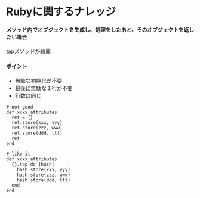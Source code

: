# Rubyに関するナレッジ

#### メソッド内でオブジェクトを生成し、処理をしたあと、そのオブジェクトを返したい場合
tapメソッドが綺麗

#### ポイント
- 無駄な初期化が不要
- 最後に無駄な１行が不要
- 行数は同じ

```
# not good
def xxxx_attributes
  ret = {}
  ret.store(xxx, yyy)
  ret.store(zzz, www)
  ret.store(ddd, ttt)
  ret
end

# like it
def xxxx_attributes
  {}.tap do |hash|
    hash.store(xxx, yyy)
    hash.store(zzz, www)
    hash.store(ddd, ttt)
  end
end
```